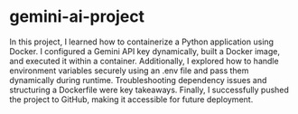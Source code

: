 # gemini-ai-project
In this project, I learned how to containerize a Python application using Docker. I configured a Gemini API key dynamically, built a Docker image, and executed it within a container. Additionally, I explored how to handle environment variables securely using an .env file and pass them dynamically during runtime. Troubleshooting dependency issues and structuring a Dockerfile were key takeaways. Finally, I successfully pushed the project to GitHub, making it accessible for future deployment.
